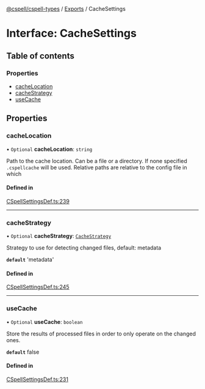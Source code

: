 [@cspell/cspell-types](../README.md) / [Exports](../modules.md) / CacheSettings

# Interface: CacheSettings

## Table of contents

### Properties

- [cacheLocation](CacheSettings.md#cachelocation)
- [cacheStrategy](CacheSettings.md#cachestrategy)
- [useCache](CacheSettings.md#usecache)

## Properties

### cacheLocation

• `Optional` **cacheLocation**: `string`

Path to the cache location. Can be a file or a directory.
If none specified `.cspellcache` will be used.
Relative paths are relative to the config file in which

#### Defined in

[CSpellSettingsDef.ts:239](https://github.com/streetsidesoftware/cspell/blob/04d61378/packages/cspell-types/src/CSpellSettingsDef.ts#L239)

___

### cacheStrategy

• `Optional` **cacheStrategy**: [`CacheStrategy`](../modules.md#cachestrategy)

Strategy to use for detecting changed files, default: metadata

**`default`** 'metadata'

#### Defined in

[CSpellSettingsDef.ts:245](https://github.com/streetsidesoftware/cspell/blob/04d61378/packages/cspell-types/src/CSpellSettingsDef.ts#L245)

___

### useCache

• `Optional` **useCache**: `boolean`

Store the results of processed files in order to only operate on the changed ones.

**`default`** false

#### Defined in

[CSpellSettingsDef.ts:231](https://github.com/streetsidesoftware/cspell/blob/04d61378/packages/cspell-types/src/CSpellSettingsDef.ts#L231)

